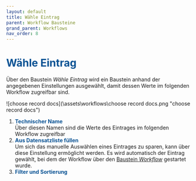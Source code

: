 ```yaml
---
layout: default
title: Wähle Eintrag
parent: Workflow Bausteine
grand_parent: Workflows
nav_order: 8
---
```



# <span style="color:#0b5394">**Wähle Eintrag**</span>

Über den Baustein *Wähle Eintrag* wird ein Baustein anhand der angegebenen Einstellungen ausgewählt, damit dessen Werte im folgenden Workflow zugreifbar sind.

![choose record docs](\assets\workflows\choose record docs.png "choose record docs")
1. <span style="color:#0b5394">**Technischer Name**</span>  
    Über diesen Namen sind die Werte des Eintrages im folgenden Workflow zugreifbar
2. <span style="color:#0b5394">**Aus Datensatzliste füllen**</span>  
    Um sich das manuelle Auswählen eines Eintrages zu sparen, kann über diese Einstellung ermöglicht werden. 
    Es wird automatisch der Eintrag gewählt, bei dem der Workflow über den [Baustein *Workflow*](/docs/record-spec-settings/grand-child-expanded/workflow.html) gestartet wurde.
3. <span style="color:#0b5394">**Filter und Sortierung**</span>  
